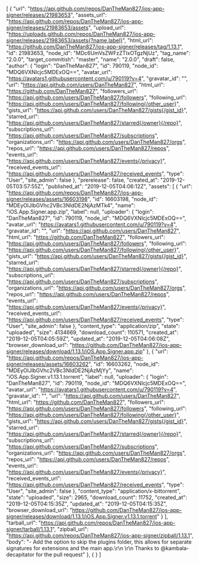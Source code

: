 [
  {
    "url": "https://api.github.com/repos/DanTheMan827/ios-app-signer/releases/21983653",
    "assets_url": "https://api.github.com/repos/DanTheMan827/ios-app-signer/releases/21983653/assets",
    "upload_url": "https://uploads.github.com/repos/DanTheMan827/ios-app-signer/releases/21983653/assets{?name,label}",
    "html_url": "https://github.com/DanTheMan827/ios-app-signer/releases/tag/1.13.1",
    "id": 21983653,
    "node_id": "MDc6UmVsZWFzZTIxOTgzNjUz",
    "tag_name": "2.0.0",
    "target_commitish": "master",
    "name": "2.0.0",
    "draft": false,
    "author": {
      "login": "DanTheMan827",
      "id": 790119,
      "node_id": "MDQ6VXNlcjc5MDExOQ==",
      "avatar_url": "https://avatars1.githubusercontent.com/u/790119?v=4",
      "gravatar_id": "",
      "url": "https://api.github.com/users/DanTheMan827",
      "html_url": "https://github.com/DanTheMan827",
      "followers_url": "https://api.github.com/users/DanTheMan827/followers",
      "following_url": "https://api.github.com/users/DanTheMan827/following{/other_user}",
      "gists_url": "https://api.github.com/users/DanTheMan827/gists{/gist_id}",
      "starred_url": "https://api.github.com/users/DanTheMan827/starred{/owner}{/repo}",
      "subscriptions_url": "https://api.github.com/users/DanTheMan827/subscriptions",
      "organizations_url": "https://api.github.com/users/DanTheMan827/orgs",
      "repos_url": "https://api.github.com/users/DanTheMan827/repos",
      "events_url": "https://api.github.com/users/DanTheMan827/events{/privacy}",
      "received_events_url": "https://api.github.com/users/DanTheMan827/received_events",
      "type": "User",
      "site_admin": false
    },
    "prerelease": false,
    "created_at": "2019-12-05T03:57:55Z",
    "published_at": "2019-12-05T04:06:12Z",
    "assets": [
      {
        "url": "https://api.github.com/repos/DanTheMan827/ios-app-signer/releases/assets/16603198",
        "id": 16603198,
        "node_id": "MDEyOlJlbGVhc2VBc3NldDE2NjAzMTk4",
        "name": "iOS.App.Signer.app.zip",
        "label": null,
        "uploader": {
          "login": "DanTheMan827",
          "id": 790119,
          "node_id": "MDQ6VXNlcjc5MDExOQ==",
          "avatar_url": "https://avatars1.githubusercontent.com/u/790119?v=4",
          "gravatar_id": "",
          "url": "https://api.github.com/users/DanTheMan827",
          "html_url": "https://github.com/DanTheMan827",
          "followers_url": "https://api.github.com/users/DanTheMan827/followers",
          "following_url": "https://api.github.com/users/DanTheMan827/following{/other_user}",
          "gists_url": "https://api.github.com/users/DanTheMan827/gists{/gist_id}",
          "starred_url": "https://api.github.com/users/DanTheMan827/starred{/owner}{/repo}",
          "subscriptions_url": "https://api.github.com/users/DanTheMan827/subscriptions",
          "organizations_url": "https://api.github.com/users/DanTheMan827/orgs",
          "repos_url": "https://api.github.com/users/DanTheMan827/repos",
          "events_url": "https://api.github.com/users/DanTheMan827/events{/privacy}",
          "received_events_url": "https://api.github.com/users/DanTheMan827/received_events",
          "type": "User",
          "site_admin": false
        },
        "content_type": "application/zip",
        "state": "uploaded",
        "size": 4134669,
        "download_count": 110571,
        "created_at": "2019-12-05T04:05:59Z",
        "updated_at": "2019-12-05T04:06:08Z",
        "browser_download_url": "https://github.com/DanTheMan827/ios-app-signer/releases/download/1.13.1/iOS.App.Signer.app.zip"
      },
      {
        "url": "https://api.github.com/repos/DanTheMan827/ios-app-signer/releases/assets/16603262",
        "id": 16603262,
        "node_id": "MDEyOlJlbGVhc2VBc3NldDE2NjAzMjYy",
        "name": "iOS.App.Signer.v1.13.1.torrent",
        "label": null,
        "uploader": {
          "login": "DanTheMan827",
          "id": 790119,
          "node_id": "MDQ6VXNlcjc5MDExOQ==",
          "avatar_url": "https://avatars1.githubusercontent.com/u/790119?v=4",
          "gravatar_id": "",
          "url": "https://api.github.com/users/DanTheMan827",
          "html_url": "https://github.com/DanTheMan827",
          "followers_url": "https://api.github.com/users/DanTheMan827/followers",
          "following_url": "https://api.github.com/users/DanTheMan827/following{/other_user}",
          "gists_url": "https://api.github.com/users/DanTheMan827/gists{/gist_id}",
          "starred_url": "https://api.github.com/users/DanTheMan827/starred{/owner}{/repo}",
          "subscriptions_url": "https://api.github.com/users/DanTheMan827/subscriptions",
          "organizations_url": "https://api.github.com/users/DanTheMan827/orgs",
          "repos_url": "https://api.github.com/users/DanTheMan827/repos",
          "events_url": "https://api.github.com/users/DanTheMan827/events{/privacy}",
          "received_events_url": "https://api.github.com/users/DanTheMan827/received_events",
          "type": "User",
          "site_admin": false
        },
        "content_type": "application/x-bittorrent",
        "state": "uploaded",
        "size": 2965,
        "download_count": 11752,
        "created_at": "2019-12-05T04:15:35Z",
        "updated_at": "2019-12-05T04:15:35Z",
        "browser_download_url": "https://github.com/DanTheMan827/ios-app-signer/releases/download/1.13.1/iOS.App.Signer.v1.13.1.torrent"
      }
    ],
    "tarball_url": "https://api.github.com/repos/DanTheMan827/ios-app-signer/tarball/1.13.1",
    "zipball_url": "https://api.github.com/repos/DanTheMan827/ios-app-signer/zipball/1.13.1",
    "body": "- Add the option to skip the plugins folder, this allows for separate signatures for extensions and the main app.\r\n  \r\n  Thanks to @kambala-decapitator for the pull request"
  },
{
  }
]
